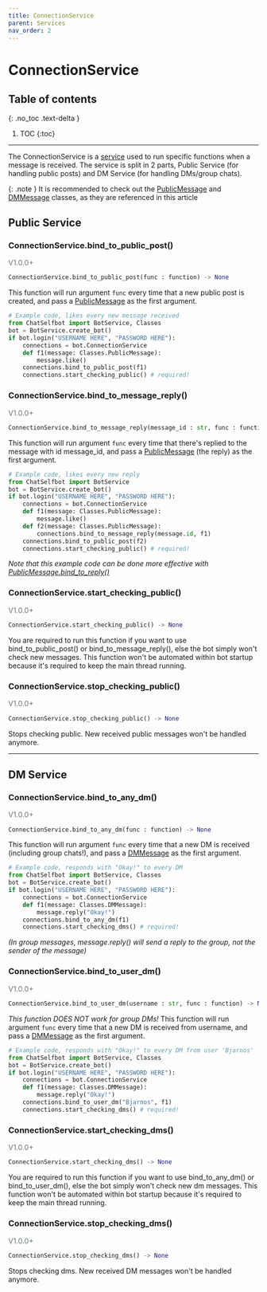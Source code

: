 ```yaml
---
title: ConnectionService
parent: Services
nav_order: 2
---
```


# ConnectionService

## Table of contents
{: .no_toc .text-delta }

1. TOC
{:toc}

---

The ConnectionService is a [service](/docs/Services/index.md) used to run specific functions when a message is received.
The service is split in 2 parts, Public Service (for handling public posts) and DM Service (for handling DMs/group chats).

{: .note }
It is recommended to check out the [PublicMessage](/docs/Classes/PublicMessage) and [DMMessage](/docs/Classes/DMMessage) classes, as they are referenced in this article

## Public Service
### ConnectionService.bind_to_public_post()
<p style="font-size: 0.9rem; color: #6c757d;">V1.0.0+</p>

```py
ConnectionService.bind_to_public_post(func : function) -> None
```
This function will run argument `func` every time that a new public post is created, and pass a [PublicMessage](/docs/Classes/PublicMessage) as the first argument.
```py
# Example code, likes every new message received
from ChatSelfbot import BotService, Classes
bot = BotService.create_bot()
if bot.login("USERNAME HERE", "PASSWORD HERE"):
    connections = bot.ConnectionService
    def f1(message: Classes.PublicMessage):
        message.like()
    connections.bind_to_public_post(f1)
    connections.start_checking_public() # required!
```

### ConnectionService.bind_to_message_reply()
<p style="font-size: 0.9rem; color: #6c757d;">V1.0.0+</p>

```py
ConnectionService.bind_to_message_reply(message_id : str, func : function) -> None
```
This function will run argument `func` every time that there's replied to the message with id message_id, and pass a [PublicMessage](/docs/Classes/PublicMessage) (the reply) as the first argument.
```py
# Example code, likes every new reply
from ChatSelfbot import BotService
bot = BotService.create_bot()
if bot.login("USERNAME HERE", "PASSWORD HERE"):
    connections = bot.ConnectionService
    def f1(message: Classes.PublicMessage):
        message.like()
    def f2(message: Classes.PublicMessage):
        connections.bind_to_message_reply(message.id, f1)
    connections.bind_to_public_post(f2)
    connections.start_checking_public() # required!
```
*Note that this example code can be done more effective with [PublicMessage.bind_to_reply()](#empty)*

### ConnectionService.start_checking_public()
<p style="font-size: 0.9rem; color: #6c757d;">V1.0.0+</p>

```py
ConnectionService.start_checking_public() -> None
```
You are required to run this function if you want to use bind_to_public_post() or bind_to_message_reply(), else the bot simply won't check new messages. This function won't be automated within bot startup because it's required to keep the main thread running.

### ConnectionService.stop_checking_public()
<p style="font-size: 0.9rem; color: #6c757d;">V1.0.0+</p>

```py
ConnectionService.stop_checking_public() -> None
```
Stops checking public. New received public messages won't be handled anymore.

---

## DM Service
### ConnectionService.bind_to_any_dm()
<p style="font-size: 0.9rem; color: #6c757d;">V1.0.0+</p>

```py
ConnectionService.bind_to_any_dm(func : function) -> None
```
This function will run argument `func` every time that a new DM is received (including group chats!), and pass a [DMMessage](/docs/Classes/DMMessage) as the first argument.
```py
# Example code, responds with "Okay!" to every DM
from ChatSelfbot import BotService, Classes
bot = BotService.create_bot()
if bot.login("USERNAME HERE", "PASSWORD HERE"):
    connections = bot.ConnectionService
    def f1(message: Classes.DMMessage):
        message.reply("Okay!")
    connections.bind_to_any_dm(f1)
    connections.start_checking_dms() # required!
```
*(In group messages, message.reply() will send a reply to the group, not the sender of the message)*

### ConnectionService.bind_to_user_dm()
<p style="font-size: 0.9rem; color: #6c757d;">V1.0.0+</p>

```py
ConnectionService.bind_to_user_dm(username : str, func : function) -> None
```
*This function DOES NOT work for group DMs!*
This function will run argument `func` every time that a new DM is received from username, and pass a [DMMessage](/docs/Classes/DMMessage) as the first argument.
```py
# Example code, responds with "Okay!" to every DM from user 'Bjarnos'
from ChatSelfbot import BotService, Classes
bot = BotService.create_bot()
if bot.login("USERNAME HERE", "PASSWORD HERE"):
    connections = bot.ConnectionService
    def f1(message: Classes.DMMessage):
        message.reply("Okay!")
    connections.bind_to_user_dm("Bjarnos", f1)
    connections.start_checking_dms() # required!
```

### ConnectionService.start_checking_dms()
<p style="font-size: 0.9rem; color: #6c757d;">V1.0.0+</p>

```py
ConnectionService.start_checking_dms() -> None
```
You are required to run this function if you want to use bind_to_any_dm() or bind_to_user_dm(), else the bot simply won't check new dm messages. This function won't be automated within bot startup because it's required to keep the main thread running.

### ConnectionService.stop_checking_dms()
<p style="font-size: 0.9rem; color: #6c757d;">V1.0.0+</p>

```py
ConnectionService.stop_checking_dms() -> None
```
Stops checking dms. New received DM messages won't be handled anymore.
